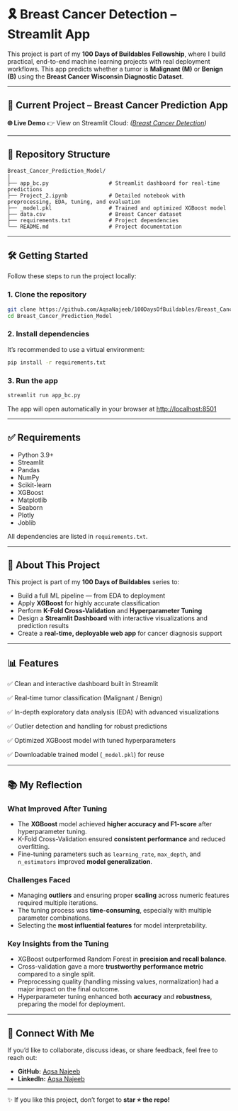 # 🎗️ Breast Cancer Detection – Streamlit App

This project is part of my **100 Days of Buildables Fellowship**, where I build practical, end-to-end machine learning projects with real deployment workflows.
This app predicts whether a tumor is **Malignant (M)** or **Benign (B)** using the **Breast Cancer Wisconsin Diagnostic Dataset**.

---

## 🚀 Current Project – Breast Cancer Prediction App

**🌐 Live Demo**
👉 View on Streamlit Cloud: *([Breast Cancer Detection](https://100daysofbuildables-d7vsvtp5wwauwvruu2qk7i.streamlit.app/))*

---

## 📂 Repository Structure

```
Breast_Cancer_Prediction_Model/
│
├── app_bc.py                   # Streamlit dashboard for real-time predictions  
├── Project_2.ipynb             # Detailed notebook with preprocessing, EDA, tuning, and evaluation  
├── _model.pkl                  # Trained and optimized XGBoost model  
├── data.csv                    # Breast Cancer dataset  
├── requirements.txt            # Project dependencies  
└── README.md                   # Project documentation  
```

---

## 🛠️ Getting Started

Follow these steps to run the project locally:

### 1. **Clone the repository**

```bash
git clone https://github.com/AqsaNajeeb/100DaysOfBuildables/Breast_Cancer_Prediction_Model.git
cd Breast_Cancer_Prediction_Model
```

### 2. **Install dependencies**

It’s recommended to use a virtual environment:

```bash
pip install -r requirements.txt
```

### 3. **Run the app**

```bash
streamlit run app_bc.py
```

The app will open automatically in your browser at [http://localhost:8501](http://localhost:8501)

---

## ✅ Requirements

* Python 3.9+
* Streamlit
* Pandas
* NumPy
* Scikit-learn
* XGBoost
* Matplotlib
* Seaborn
* Plotly
* Joblib

All dependencies are listed in `requirements.txt`.

---

## 🌟 About This Project

This project is part of my **100 Days of Buildables** series to:

* Build a full ML pipeline — from EDA to deployment
* Apply **XGBoost** for highly accurate classification
* Perform **K-Fold Cross-Validation** and **Hyperparameter Tuning**
* Design a **Streamlit Dashboard** with interactive visualizations and prediction results
* Create a **real-time, deployable web app** for cancer diagnosis support

---

## 📊 Features

✅ Clean and interactive dashboard built in Streamlit

✅ Real-time tumor classification (Malignant / Benign)

✅ In-depth exploratory data analysis (EDA) with advanced visualizations

✅ Outlier detection and handling for robust predictions

✅ Optimized XGBoost model with tuned hyperparameters

✅ Downloadable trained model (`_model.pkl`) for reuse

---

## 📚 My Reflection

### What Improved After Tuning

* The **XGBoost** model achieved **higher accuracy and F1-score** after hyperparameter tuning.
* K-Fold Cross-Validation ensured **consistent performance** and reduced overfitting.
* Fine-tuning parameters such as `learning_rate`, `max_depth`, and `n_estimators` improved **model generalization**.

### Challenges Faced

* Managing **outliers** and ensuring proper **scaling** across numeric features required multiple iterations.
* The tuning process was **time-consuming**, especially with multiple parameter combinations.
* Selecting the **most influential features** for model interpretability.

### Key Insights from the Tuning

* XGBoost outperformed Random Forest in **precision and recall balance**.
* Cross-validation gave a more **trustworthy performance metric** compared to a single split.
* Preprocessing quality (handling missing values, normalization) had a major impact on the final outcome.
* Hyperparameter tuning enhanced both **accuracy** and **robustness**, preparing the model for deployment.

---

## 🤝 Connect With Me

If you’d like to collaborate, discuss ideas, or share feedback, feel free to reach out:

* **GitHub:** [Aqsa Najeeb](https://github.com/AqsaNajeeb)
* **LinkedIn:** [Aqsa Najeeb](https://www.linkedin.com/in/aqsa-najeeb/)

---

✨ If you like this project, don’t forget to **star ⭐ the repo!**
